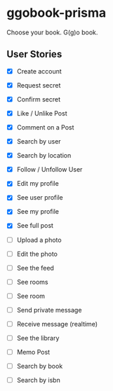 # ggobook-prisma

Choose your book. G(g)o book.

## User Stories

- [x] Create account
- [x] Request secret
- [x] Confirm secret
- [x] Like / Unlike Post
- [x] Comment on a Post
- [x] Search by user
- [x] Search by location
- [x] Follow / Unfollow User
- [x] Edit my profile
- [x] See user profile
- [x] See my profile
- [x] See full post
- [ ] Upload a photo
- [ ] Edit the photo
- [ ] See the feed
- [ ] See rooms
- [ ] See room
- [ ] Send private message
- [ ] Receive message (realtime)

- [ ] See the library
- [ ] Memo Post
- [ ] Search by book
- [ ] Search by isbn
